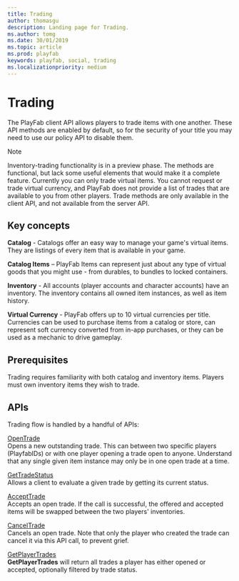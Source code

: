 ```yaml
---
title: Trading
author: thomasgu
description: Landing page for Trading.
ms.author: tomg
ms.date: 30/01/2019
ms.topic: article
ms.prod: playfab
keywords: playfab, social, trading
ms.localizationpriority: medium
---
```


# Trading

The PlayFab client API allows players to trade items with one another. These API methods are enabled by default, so for the security of your title you may need to use our policy API to disable them.

> [!NOTE]
> Inventory-trading functionality is in a preview phase. The methods are functional, but lack some useful elements that would make it a complete feature. Currently you can only trade virtual items. You cannot request or trade virtual currency, and PlayFab does not provide a list of trades that are available to you from other players. Trade methods are only available in the client API, and not available from the server API.

## Key concepts

**Catalog** - Catalogs offer an easy way to manage your game's virtual items. They are listings of every item that is available in your game.

**Catalog Items** – PlayFab Items can represent just about any type of virtual goods that you might use - from durables, to bundles to locked containers.

**Inventory** - All accounts (player accounts and character accounts) have an inventory. The inventory contains all owned item instances, as well as item history.

**Virtual Currency** - PlayFab offers up to 10 virtual currencies per title. Currencies can be used to purchase items from a catalog or store, can represent soft currency converted from in-app purchases, or they can be used as a mechanic to drive gameplay.

## Prerequisites

Trading requires familiarity with both catalog and inventory items. Players must own inventory items they wish to trade.

## APIs

Trading flow is handled by a handful of APIs:

[OpenTrade](xref:titleid.playfabapi.com.client.trading.opentrade)  
Opens a new outstanding trade. This can between two specific players (PlayfabIDs) or with one player opening a trade open to anyone. Understand that any single given item instance may only be in one open trade at a time.

[GetTradeStatus](xref:titleid.playfabapi.com.client.trading.gettradestatus)  
Allows a client to evaluate a given trade by getting its current status.

[AcceptTrade](xref:titleid.playfabapi.com.client.trading.accepttrade)  
Accepts an open trade. If the call is successful, the offered and accepted items will be swapped between the two players' inventories.

[CancelTrade](xref:titleid.playfabapi.com.client.trading.canceltrade)  
Cancels an open trade. Note that only the player who created the trade can cancel it via this API call, to prevent grief.

[GetPlayerTrades](xref:titleid.playfabapi.com.client.trading.getplayertrades)  
**GetPlayerTrades** will return all trades a player has either opened or accepted, optionally filtered by trade status.
